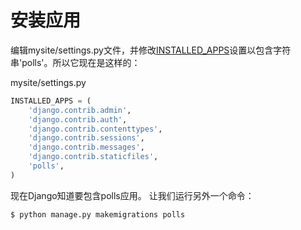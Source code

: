 # 安装应用

编辑mysite/settings.py文件，并修改[INSTALLED\_APPS](http://python.usyiyi.cn/documents/django_182/ref/settings.html#std:setting-INSTALLED_APPS)设置以包含字符串'polls'。所以它现在是这样的：

mysite/settings.py

```python
INSTALLED_APPS = (
    'django.contrib.admin',
    'django.contrib.auth',
    'django.contrib.contenttypes',
    'django.contrib.sessions',
    'django.contrib.messages',
    'django.contrib.staticfiles',
    'polls',
)
```

现在Django知道要包含polls应用。 让我们运行另外一个命令：

```text
$ python manage.py makemigrations polls
```

